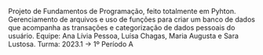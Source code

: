 Projeto de Fundamentos de Programação, feito totalmente em Pyhton.
Gerenciamento de arquivos e uso de funções para criar um banco de dados que acompanha as transações e categorização de dados pessoais do usuário.
Equipe: Ana Lívia Pessoa, Luísa Chagas, Maria Augusta e Sara Lustosa.
Turma: 2023.1 -> 1º Período A
